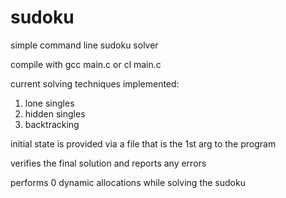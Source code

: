 # sudoku
simple command line sudoku solver

compile with gcc main.c or cl main.c

current solving techniques implemented:

1. lone singles
2. hidden singles
3. backtracking

initial state is provided via a file that is the 1st arg to the program

verifies the final solution and reports any errors

performs 0 dynamic allocations while solving the sudoku
